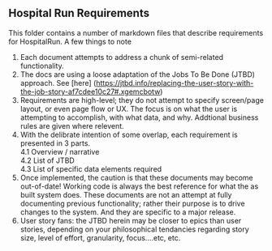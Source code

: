 ## Hospital Run Requirements

This folder contains a number of markdown files that describe requirements for HospitalRun.   A few things to note

1. Each document attempts to address a chunk of semi-related functionality.  
2. The docs are using a loose adaptation of the Jobs To Be Done (JTBD) approach.  See [here] (https://jtbd.info/replacing-the-user-story-with-the-job-story-af7cdee10c27#.xgemcbotw)
3. Requirements are high-level; they do not attempt to specify screen/page layout, or even page flow or UX.   The focus is on what the user is attempting to accomplish, with what data, and why.  Addtional business rules are given where relevent.
4. With the delibrate intention of some overlap, each requirement is presented in 3 parts.  
	4.1  Overview / narrative  
	4.2  List of JTBD  
	4.3  List of specific data elements required
5. Once implemented, the caution is that these documents may become out-of-date!   Working code is always the best reference for what the as built system does. These documents are not an attempt at fully documenting previous functionality; rather their purpose is to drive changes to the system.  And they are specific to a major release.
6. User story fans:  the JTBD herein may be closer to epics than user stories, depending on your philosophical tendancies regarding story size, level of effort, granularity, focus....etc, etc.   


